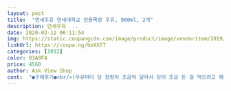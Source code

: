 ```yaml
---
layout: post 
title:  "연세우유 연세대학교 전용목장 우유, 900ml, 2개" 
description: 연세우유  ..
date: 2020-02-12 06:11:54 
img: https://static.coupangcdn.com/image/product/image/vendoritem/2019/05/17/4781804624/be255341-eb6b-4d81-b191-8474287c2a29.jpg 
linkUrl: https://coupa.ng/boXXfT 
categories: [1012] 
color: 03A9F4 
price: 4560 
author: Ask View Shop 
cont:  "●구매후기●<br/>(우유마다 당 함량이 조금씩 달라서 당이 조금 든 걸 먹으려고 해요.<br/>)<br/><br/> -맛<br/><br/> -유통기한도 일주일이상 남는 걸로 보내줬어요.<br/><br/><br/> -집에서 요플레 만드는데 이걸로 만들었는데 잘 만들어집니다.<br/>(참고하세요~)<br/>가격대비 만족해요.<br/><br/>고소한맛<br/>고소한우유가  이렇게 새벽에.<br/>.<br/><br/>금상첨화네요♡<br/>기간 할인가로 저렴하게 구입했는데<br/>너무 맛있는 수제 요플레를 만들었어요~~<br/>대신 유통기한이 그리 길지는 않았어요.<br/><br/>두통에 4천원도 안하다니 진짜저렴한거죠^^<br/>두통으로 이리저리 먹네요~~<br/>딱!!바로시켰죠~~~<br/>마트보다 싸게~~^^<br/>맛은 이미알죠~~<br/>맛있네요.<br/> 한컵씩 마셔요.<br/><br/>밍밍한만없죠^^<br/>받고 4일정도 여유가 있었어요.<br/><br/>신선하게 배달~~<br/>씨리얼 말아먹고~~^^<br/>씨리얼도같이시켰더니<br/>아이가 우유를 좋아해요.<br/><br/>아이들도 고소하다고 잘먹어요<br/>연세우유는  제법오래 되었잖아요<br/>오자마자 남은한통으로<br/>오프라인에서는 연세우유 못봤는데 쿠팡에서 운좋게 먹어봤어요.<br/><br/>우유 맛은 진한 맛은 아니고 깔끔한 맛이예요.<br/><br/>우유 맛있어요! 흰우유 원래 잘 안먹는데 이건 시원하게 해서 먹었는데<br/>우유 할인쿠폰이 떠서 품절이 자주 있는데,<br/>우유가 떨어졌길래~~~<br/>우유쿠폰 자주주세요♡<br/>우유쿠폰도 있겠다<br/>운좋게 연세우유가 있길래 구입했어요.<br/><br/>원유 100%에 당 5g이어서 구입했어요.<br/><br/>처음 구매해보지만 연세전용목장에서 만들었다고 하고<br/>천원씩 할인쿠폰 매번 떴으면 좋겠어요.<br/> 마트보다 저렴해서 정말 좋아요!<br/>팬케이크에 넣어서 만들고 함께 마셨는데<br/>평소 그래놀라랑 먹는걸 즐기고요.<br/><br/>한통  요플레 한통  씨리얼과함께~<br/>" 
---
```

